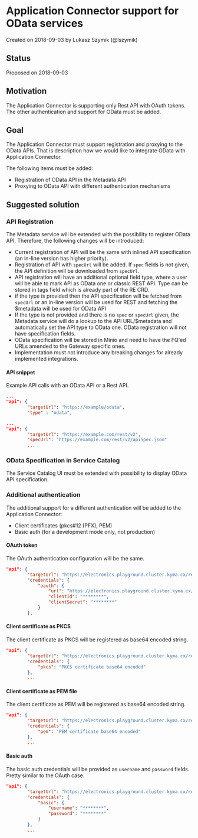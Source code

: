 # Application Connector support for OData services

Created on 2018-09-03 by Lukasz Szymik (@lszymik)

## Status

Proposed on 2018-09-03

## Motivation

The Application Connector is supporting only Rest API with OAuth tokens. The other authentication and support for OData must be added.

## Goal

The Application Connector must support registration and proxying to the OData APIs.
That is description how we would like to integrate OData with Application Connector.

The following items must be added:

- Registration of OData API in the Metadata API
- Proxying to OData API with different authentication mechanisms

## Suggested solution

### API Registration

The Metadata service will be extended with the possibility to register OData API. Therefore, the following changes will be introduced:

- Current registration of API will be the same with inlined API specification (an in-line version has higher priority).
- Registration of API with `specUrl` will be added. If `spec` fields is not given, the API definition will be downloaded from `specUrl`.
- API registration will have an additional optional field type, where a user will be able to mark API as OData one or classic REST API. Type can be stored in tags field which is already part of the RE CRD.
- if the type is provided then the API specification will be fetched from `specUrl` or an in-line version will be used for REST and fetching the $metadata will be used for OData API
- If the type is not provided and there is no `spec` or `specUrl` given, the Metadata service will do a lookup to the API URL/$metadata and automatically set the API type to OData one. OData registration will not have specification fields.
- OData specification will be stored in Minio and need to have the FQ'ed URLs amended to the Gateway specific ones.
- Implementation must not introduce any breaking changes for already implemented integrations.

#### API snippet

Example API calls with an OData API or a Rest API.

```json
...
"api": {
        "targetUrl": "https://example/odata",
        "type" : "odata",
```

```json
...
"api": {
        "targetUrl": "https://example.com/rest/v2",
        "specUrl": "https://example.com/rest/v2/apiSpec.json"
        ...
```

### OData Specification in Service Catalog

The Service Catalog UI must be extended with possibility to display OData API specification.

### Additional authentication

The additional support for a different authentication will be added to the Application Connector:

- Client certificates (pkcs#12 (PFX), PEM)
- Basic auth (for a development mode only, not production)

#### OAuth token

The OAuth authentication configuration will be the same.

``` json
"api": {
        "targetUrl": "https://electronics.playground.cluster.kyma.cx/rest/v2",
        "credentials": {
            "oauth": {
                "url": "https://electronics.playground.cluster.kyma.cx/authorizationserver/oauth/token",
                "clientId": "********",
                "clientSecret": "********"
            }
        },
```

#### Client certificate as PKCS

The client certificate as PKCS will be registered as base64 encoded string.

``` json
"api": {
        "targetUrl": "https://electronics.playground.cluster.kyma.cx/rest/v2",
        "credentials": {
            "pkcs": "PKCS certificate base64 encoded"
        },
        ...
```

#### Client certificate as PEM file

The client certificate as PEM will be registered as base64 encoded string.

``` json
"api": {
        "targetUrl": "https://electronics.playground.cluster.kyma.cx/rest/v2",
        "credentials": {
            "pem": "PEM certificate base64 encoded"
        },
        ...
```

#### Basic auth

The basic auth credentials will be provided as `username` and `password` fields. Pretty similar to the OAuth case.

``` json
"api": {
        "targetUrl": "https://electronics.playground.cluster.kyma.cx/rest/v2",
        "credentials": {
            "basic": {
                "username": "********",
                "password": "********"
            }
        },
        ...
```